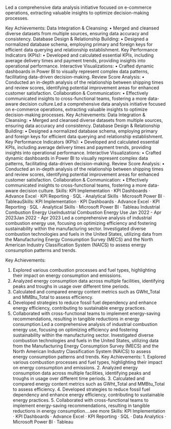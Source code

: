 Led a comprehensive data analysis initiative focused on e-commerce operations, extracting valuable insights to optimize decision-making processes.

Key Achievements:
 Data Integration & Cleansing:
• Merged and cleansed diverse datasets from multiple sources, ensuring data accuracy and consistency.
 Database Design & Relationship Building:
• Designed a normalized database schema, employing primary and foreign keys for efficient data querying and relationship establishment.
 Key Performance Indicators (KPIs):
• Developed and calculated essential KPIs, including average delivery times and payment trends, providing insights into operational performance.
 Interactive Visualizations:
• Crafted dynamic dashboards in Power BI to visually represent complex data patterns, facilitating data-driven decision-making.
 Review Score Analysis:
• Conducted an in-depth analysis of the relationship between shipping times and review scores, identifying potential improvement areas for enhanced customer satisfaction.
 Collaboration & Communication:
• Effectively communicated insights to cross-functional teams, fostering a more data-aware decision culture.Led a comprehensive data analysis initiative focused on e-commerce operations, extracting valuable insights to optimize decision-making processes. Key Achievements: Data Integration & Cleansing: • Merged and cleansed diverse datasets from multiple sources, ensuring data accuracy and consistency. Database Design & Relationship Building: • Designed a normalized database schema, employing primary and foreign keys for efficient data querying and relationship establishment. Key Performance Indicators (KPIs): • Developed and calculated essential KPIs, including average delivery times and payment trends, providing insights into operational performance. Interactive Visualizations: • Crafted dynamic dashboards in Power BI to visually represent complex data patterns, facilitating data-driven decision-making. Review Score Analysis: • Conducted an in-depth analysis of the relationship between shipping times and review scores, identifying potential improvement areas for enhanced customer satisfaction. Collaboration & Communication: • Effectively communicated insights to cross-functional teams, fostering a more data-aware decision culture.
Skills: KPI Implementation · KPI Dashboards · Advance Excel · KPI Reporting · SQL · Analytical Skills · Microsoft Power BI · TableauSkills: KPI Implementation · KPI Dashboards · Advance Excel · KPI Reporting · SQL · Analytical Skills · Microsoft Power BI · Tableau
Industrial Combustion Energy UseIndustrial Combustion Energy Use
Jan 2022 - Apr 2023Jan 2022 - Apr 2023
Led a comprehensive analysis of industrial combustion energy use, focusing on optimizing efficiency and fostering sustainability within the manufacturing sector. Investigated diverse combustion technologies and fuels in the United States, utilizing data from the Manufacturing Energy Consumption Survey (MECS) and the North American Industry Classification System (NAICS) to assess energy consumption patterns and trends.

Key Achievements:
1. Explored various combustion processes and fuel types, highlighting their impact on energy consumption and emissions.
2. Analyzed energy consumption data across multiple facilities, identifying peaks and troughs in usage over different time periods.
3. Calculated and compared energy content metrics such as GWht_Total and MMBtu_Total to assess efficiency.
4. Developed strategies to reduce fossil fuel dependency and enhance energy efficiency, contributing to sustainable energy practices.
5. Collaborated with cross-functional teams to implement energy-saving recommendations, resulting in tangible reductions in energy consumption.Led a comprehensive analysis of industrial combustion energy use, focusing on optimizing efficiency and fostering sustainability within the manufacturing sector. Investigated diverse combustion technologies and fuels in the United States, utilizing data from the Manufacturing Energy Consumption Survey (MECS) and the North American Industry Classification System (NAICS) to assess energy consumption patterns and trends. Key Achievements: 1. Explored various combustion processes and fuel types, highlighting their impact on energy consumption and emissions. 2. Analyzed energy consumption data across multiple facilities, identifying peaks and troughs in usage over different time periods. 3. Calculated and compared energy content metrics such as GWht_Total and MMBtu_Total to assess efficiency. 4. Developed strategies to reduce fossil fuel dependency and enhance energy efficiency, contributing to sustainable energy practices. 5. Collaborated with cross-functional teams to implement energy-saving recommendations, resulting in tangible reductions in energy consumption.…see more
Skills: KPI Implementation · KPI Dashboards · Advance Excel · KPI Reporting · SQL · Data Analytics · Microsoft Power BI · Tableau
